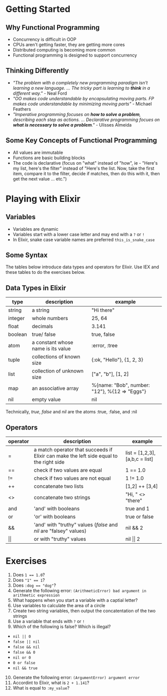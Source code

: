 # Getting Started

## Why Functional Programming
* Concurrency is difficult in OOP
* CPUs aren't getting faster, they are getting more cores
* Distributed computing is becoming more common
* Functional programming is designed to support concurrency

## Thinking Differently
* _"The problem with a completely new programming paradigm isn't learning a new language. ... The tricky part is learning to __think__ in a different way."_ - Neal Ford
* _"OO makes code understandable by encapsulating moving parts.  FP makes code understandable by minimizing moving parts"_ - Michael Feathers
* _"Imperative programming focuses on __how to solve a problem__, describing each step as actions. ... Declarative programming focues on __what is necessary to solve a problem__."_ - Ulisses Almeida

## Some Key Concepts of Functional Programming
* All values are immutable
* Functions are basic building blocks
* The code is declarative (focus on "what" instead of "how", ie - "Here's my list, here's the filter" instead of "Here's the list.  Now, take the first item, compare it to the filter, decide if matches, then do this with it, then get the next value ... etc.")


# Playing with Elixir
## Variables
* Variables are dynamic
* Variables start with a lower case letter and may end with a `?` or `!`
* In Elixir, snake case variable names are preferred `this_is_snake_case`

## Some Syntax
The tables below introduce data types and operators for Elixir. Use IEX and these tables to do the exercises below. 

## Data Types in Elixir
|type|description|example
|---|---|---|
|string|a string| "Hi there"|
|integer|whole numbers | 25, 64|
|float|decimals| 3.141 |
|boolean| true/ false| true, false|
|atom|a constant whose name is its value|:error, :tree|
|tuple|collections of known size|{:ok, "Hello"}, {1, 2, 3}|
|list|collection of unknown size|["a", "b"], [1, 2]|
|map|an associative array|%{name: "Bob", number: "12"}, %{12 => "Eggs"}|
|nil|empty value| nil|

Technically, _true_, _false_ and _nil_ are the atoms :true, :false, and :nil

## Operators
|operator|description|example|
|---|---|---|
|=|a match operator that succeeds if Elixir can make the left side equal to the right side|list = [1,2,3], [a,b,c = list]|
|==|check if two values are equal| 1 == 1.0|
|!=|check if two values are not equal| 1 != 1.0|
|++|concatenate two lists|[1,2] ++ [3,4]|
|<>|concatenate two strings|"Hi, " <> "there"|
|and|'and' with booleans| true and 1|
|or|'or' with booleans|true or false|
|&&|'and' with "truthy" values (_false_ and _nil_ are "falsey" values)|nil && 2|
|\|\||or with "truthy" values|nil \|\| 2|

# Exercises
1.  Does `1 == 1.0`?
2.  Does `"1" == 1`?
3.  Does `:dog == "dog"`?
4.  Generate the following error: `(ArithmeticError) bad argument in arithmetic expression`
5.  What happens when you start a variable with a captial letter?
6.  Use variables to calculate the area of a circle
7.  Create two string variables, then output the concatentation of the two strings
8.  Use a variable that ends with `?` or `!`
9.  Which of the following is false?  Which is illegal?
  * `nil || 0`
  * `false || nil`
  * `false && nil`
  * `false && 0`
  * `nil or 0`
  * `0 or false`
  * `nil && true`
10. Generate the following error: `(ArgumentError) argument error`
11. Accordint to Elixir, what is `2 + 1.141`?
12.  What is equal to `:my_value`?

